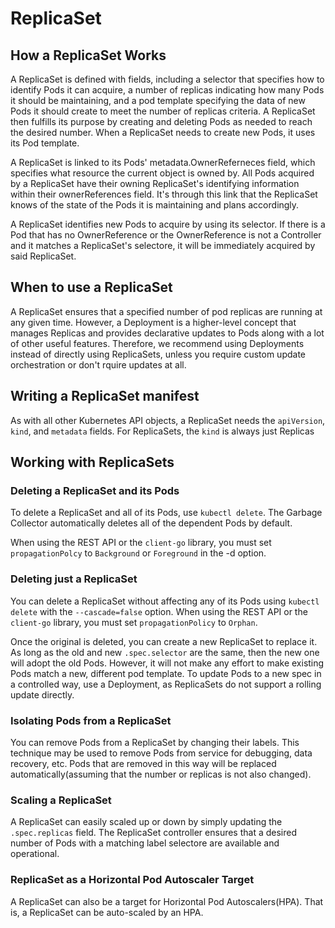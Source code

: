 # ReplicaSet

## How a ReplicaSet Works

A ReplicaSet is defined with fields, including a selector that specifies how to identify Pods it can acquire, a number of replicas indicating how many Pods it should be maintaining, and a pod template specifying the data of new Pods it should create to meet the number of replicas criteria. A ReplicaSet then fulfills its purpose by creating and deleting Pods as needed to reach the desired number. When a ReplicaSet needs to create new Pods, it uses its Pod template.

A ReplicaSet is linked to its Pods' metadata.OwnerReferneces field, which specifies what resource the current object is owned by. All Pods acquired by a ReplicaSet have their owning ReplicaSet's identifying information within their ownerReferences field. It's through this link that the ReplicaSet knows of the state of the Pods it is maintaining and plans accordingly.

A ReplicaSet identifies new Pods to acquire by using its selector. If there is a Pod that has no OwnerReference or the OwnerReference is not a Controller and it matches a ReplicaSet's selectore, it will be immediately acquired by said ReplicaSet.

## When to use a ReplicaSet

A ReplicaSet ensures that a specified number of pod replicas are running at any given time.
However, a Deployment is a higher-level concept that manages Replicas and provides declarative updates to Pods along with a lot of other useful features. Therefore, we recommend using Deployments instead of directly using ReplicaSets, unless you require custom update orchestration or don't rquire updates at all.

## Writing a ReplicaSet manifest

As with all other Kubernetes API objects, a ReplicaSet needs the `apiVersion`, `kind`, and `metadata` fields. For ReplicaSets, the `kind` is always just Replicas

## Working with ReplicaSets

### Deleting a ReplicaSet and its Pods

To delete a ReplicaSet and all of its Pods, use `kubectl delete`. The Garbage Collector automatically deletes all of the dependent Pods by default.

When using the REST API or the `client-go` library, you must set `propagationPolcy` to `Background` or `Foreground` in the -d option.

### Deleting just a ReplicaSet

You can delete a ReplicaSet without affecting any of its Pods using `kubectl delete` with the `--cascade=false` option. When using the REST API or the `client-go` library, you must set `propagationPolicy` to `Orphan`.

Once the original is deleted, you can create a new ReplicaSet to replace it. As long as the old and new `.spec.selector` are the same, then the new one will adopt the old Pods. However, it will not make any effort to make existing Pods match a new, different pod template. To update Pods to a new spec in a controlled way, use a Deployment, as ReplicaSets do not support a rolling update directly.

### Isolating Pods from a ReplicaSet

You can remove Pods from a ReplicaSet by changing their labels. This technique may be used to remove Pods from service for debugging, data recovery, etc. Pods that are removed in this way will be replaced automatically(assuming that the number or replicas is not also changed).

### Scaling a ReplicaSet

A ReplicaSet can easily scaled up or down by simply updating the `.spec.replicas` field. The ReplicaSet controller ensures that a desired number of Pods with a matching label selectore are available and operational.

### ReplicaSet as a Horizontal Pod Autoscaler Target

A ReplicaSet can also be a target for Horizontal Pod Autoscalers(HPA). That is, a ReplicaSet can be auto-scaled by an HPA.